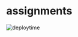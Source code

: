 # assignments
![deploytime](https://user-images.githubusercontent.com/82421175/166144167-fc44a989-55a8-40a7-84ee-892d17e1801e.jpg)
